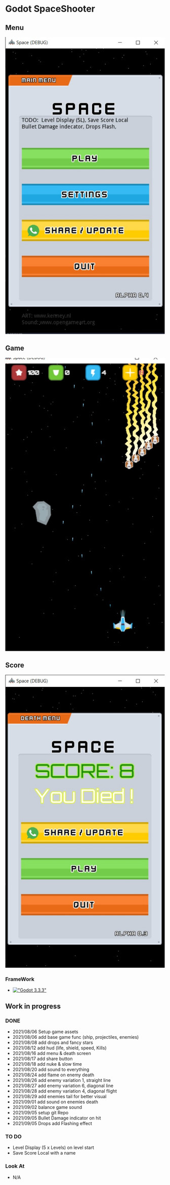 # Godot SpaceShooter

## Menu

<img src="https://github.com/HermanRas/Godot_SpaceShooter/blob/main/Assets/Git/Menu.jpg" alt="#Godot_SpaceShooter">

## Game

<img src="https://github.com/HermanRas/Godot_SpaceShooter/blob/main/Assets/Git/Game.jpg" alt="#Godot_SpaceShooter">

## Score

<img src="https://github.com/HermanRas/Godot_SpaceShooter/blob/main/Assets/Git/Score.jpg" alt="#Godot_SpaceShooter">

### FrameWork 
 - [!["Godot 3.3.3"](https://img.shields.io/badge/Godot-3.3.3-blue.svg)](https://godotengine.org/download/)

## Work in progress
### DONE
- 2021/08/06 Setup game assets
- 2021/08/06 add base game func (ship, projectiles, enemies)
- 2021/08/08 add drops and fancy stars
- 2021/08/12 add hud (life, shield, speed, Kills)
- 2021/08/16 add menu & death screen
- 2021/08/17 add share button
- 2021/08/18 add nuke & slow time
- 2021/08/20 add sound to everything
- 2021/08/24 add flame on enemy death
- 2021/08/26 add enemy variation 1, straight line
- 2021/08/27 add enemy variation 6, diagonal line
- 2021/08/28 add enemy variation 4, diagonal flight
- 2021/08/29 add enemies tail for better visual
- 2021/09/01 add sound on enemies death
- 2021/09/02 balance game sound
- 2021/09/05 setup git Repo
- 2021/09/05 Bullet Damage indicator on hit
- 2021/09/05 Drops add Flashing effect 

### TO DO
- Level Display (5 x Levels) on level start
- Save Score Local with a name

### Look At
- N/A